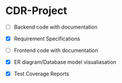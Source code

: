 # CDR-Project
 
- [ ] Backend code with documentation
- [x] Requirement Specifications
- [ ] Frontend code with documentation
- [x] ER diagram/Database model visualiasation
- [X] Test Coverage Reports
 
